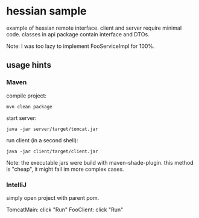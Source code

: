 # hessian sample

example of hessian remote interface. client and server require minimal code.
classes in api package contain interface and DTOs.

Note: I was too lazy to implement FooServiceImpl for 100%.

## usage hints

### Maven

compile project:
```
mvn clean package
```

start server:
```
java -jar server/target/tomcat.jar
```

run client (in a second shell):
```
java -jar client/target/client.jar
```

Note: the executable jars were build with maven-shade-plugin. this method is "cheap", it might fail im more complex cases.

### IntelliJ

simply open project with parent pom.

TomcatMain: click "Run"
FooClient: click "Run"
